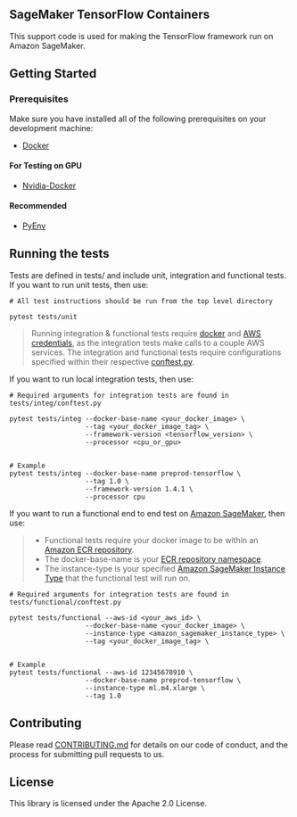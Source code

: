 ## SageMaker TensorFlow Containers

This support code is used for making the TensorFlow framework run on Amazon SageMaker.

## Getting Started

### Prerequisites

Make sure you have installed all of the following prerequisites on your development machine:
* [Docker](https://www.docker.com/)

#### For Testing on GPU
* [Nvidia-Docker](https://github.com/NVIDIA/nvidia-docker)

#### Recommended
* [PyEnv](https://github.com/pyenv/pyenv)

## Running the tests

Tests are defined in tests/ and include unit, integration and functional tests. If you want to run unit tests, then use:
```
# All test instructions should be run from the top level directory

pytest tests/unit
```

> Running integration & functional tests require [docker](https://www.docker.com/) and [AWS credentials](https://docs.aws.amazon.com/sdk-for-java/v1/developer-guide/setup-credentials.html), as the integration tests make calls to a couple AWS services.
The integration and functional tests require configurations specified within their respective [conftest.py](https://github.com/aws/sagemaker-tensorflow-containers/blob/master/test/integ/conftest.py).

If you want to run local integration tests, then use:
```
# Required arguments for integration tests are found in tests/integ/conftest.py

pytest tests/integ --docker-base-name <your_docker_image> \
                   --tag <your_docker_image_tag> \
                   --framework-version <tensorflow_version> \
                   --processor <cpu_or_gpu>


# Example
pytest tests/integ --docker-base-name preprod-tensorflow \
                   --tag 1.0 \
                   --framework-version 1.4.1 \
                   --processor cpu
```
If you want to run a functional end to end test on [Amazon SageMaker](https://aws.amazon.com/sagemaker/), then use:

> * Functional tests require your docker image to be within an [Amazon ECR repository]().
> * The docker-base-name is your [ECR repository namespace](https://docs.aws.amazon.com/AmazonECR/latest/userguide/Repositories.html).
> * The instance-type is your specified [Amazon SageMaker Instance Type](https://aws.amazon.com/sagemaker/pricing/instance-types/) that the functional test will run on.

```
# Required arguments for integration tests are found in tests/functional/conftest.py

pytest tests/functional --aws-id <your_aws_id> \
                   --docker-base-name <your_docker_image> \
                   --instance-type <amazon_sagemaker_instance_type> \
                   --tag <your_docker_image_tag> \


# Example
pytest tests/functional --aws-id 12345678910 \
                   --docker-base-name preprod-tensorflow \
                   --instance-type ml.m4.xlarge \
                   --tag 1.0
```

## Contributing

Please read [CONTRIBUTING.md](https://github.com/aws/sagemaker-tensorflow-containers/blob/master/CONTRIBUTING.md) for details on our code of conduct, and the process for submitting pull requests to us.

## License

This library is licensed under the Apache 2.0 License.
